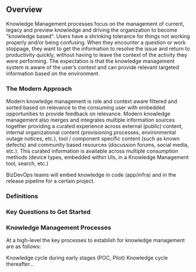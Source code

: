 ## Overview 

Knowledge Management processes focus on the management of current, legacy and preview knowledge and driving the organization to become "knowledge based". Users have a shrinking tolerance for things not working properly and/or being confusing. When they encounter a question or work stoppage, they want to get the information to resolve the issue and return to productivity quickly, without having to leave the context of the activity they were performing. The expectation is that the knowledge management system is aware of the user’s context and can provide relevant targeted information based on the environment. 

 

### The Modern Approach 

Modern knowledge management is role and context aware filtered and sorted based on relevance to the consuming user with embedded opportunities to provide feedback on relevance. Modern knowledge management also merges and integrates multiple information sources together providing a curated experience across external (public) content, internal organizational content (provisioning processes, environmental outage notices, etc.), tool / component specific content (such as known defects) and community based resources (discussion forums, social media, etc.). This curated information is available across multiple consumption methods (device types, embedded within UIs, in a Knowledge Management tool, search, etc.) 

 

BizDevOps teams will embed knowledge in code (app/infra) and in the release pipeline for a certain project. 

 

### Definitions 

<TODO> 

 

### Key Questions to Get Started 

<TODO> 

 

### Knowledge Management Processes 

At a high-level the key processes to establish for knowledge management are as follows: 

 

<TODO> 

 

 

 

Knowledge cycle during early stages (POC, Pilot) 
Knowledge cycle thereafter… 
